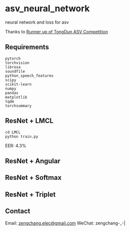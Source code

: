 # asv_neural_network
neural network and loss for asv

Thanks to [Runner up of TongDun ASV Competition](https://www.kesci.com/home/competition/forum/5bdc5926954d6e001060d5a9)

## Requirements
```
pytorch
torchvision
librosa
soundfile
python_speech_features
scipy
scikit-learn
numpy
pandas
matplotlib
tqdm
torchsummary
```

## ResNet + LMCL
```
cd LMCL
python train.py
```

EER: 4.3%

## ResNet + Angular

## ResNet + Softmax

## ResNet + Triplet

## Contact
Email: zengchang.elec@gmail.com
WeChat: zengchang-_-|